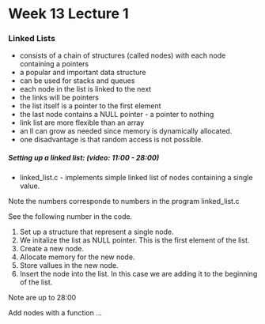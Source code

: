 # Week 13 Lecture 1


### Linked Lists

* consists of a chain of structures (called nodes) with each node containing a pointers
* a popular and important data structure
* can be used for stacks and queues
* each node in the list is linked to the next
* the links will be pointers
* the list itself is a pointer to the first element
* the last node contains a NULL pointer - a pointer to nothing
* link list are more flexible than an array
* an ll can grow as needed since memory is dynamically allocated.
* one disadvantage is that random access is not possible.


##### Setting up a linked list: (video: 11:00 - 28:00)

* linked_list.c - implements simple linked list of nodes containing a single value.

Note the numbers corresponde to numbers in the program linked_list.c

See the following number in the code.

1. Set up a structure that represent a single node.
2. We initalize the list as NULL pointer.  This is the first element of the list.
3. Create a new node.
4. Allocate memory for the new node.
5. Store vallues in the new node.
6. Insert the node into the list.  In this case we are adding it to the beginning of the list.


Note are up to 28:00

Add nodes with a function ...








